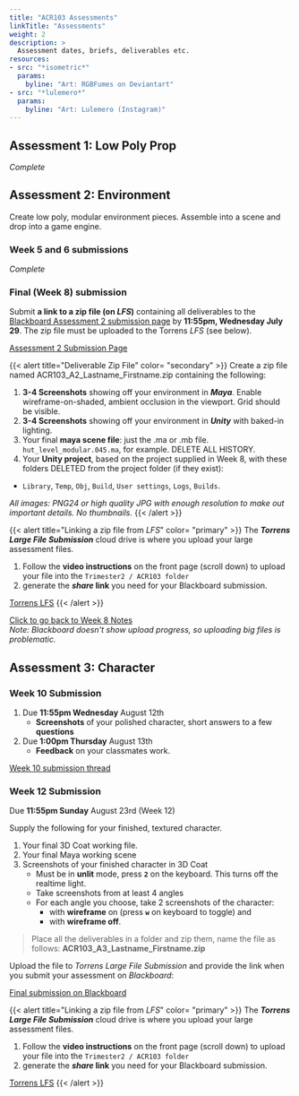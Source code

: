 ```yaml
---
title: "ACR103 Assessments"
linkTitle: "Assessments"
weight: 2
description: >
  Assessment dates, briefs, deliverables etc.
resources:
- src: "*isometric*"
  params:
    byline: "Art: RGBFumes on Deviantart"
- src: "*lulemero*"
  params:
    byline: "Art: Lulemero (Instagram)"
---
```


## Assessment 1: Low Poly Prop

_Complete_

<!--  > READ THE DELIVERABLES CAREFULLY: Every trimester students lose easy marks by skimming the deliverable details. Use the right settings, note the number of images and types of files to submit!

Your task is to model a high quality, low-polygon-count model from one of the concepts provided below:

{{< imgproc assess_1_concepts_a Resize "300x" Link "assess_1_concepts_a.png" >}}
Click for high resolution verison.
{{< /imgproc >}}


### Due Dates:
**Week 2 Deliverables** 
* Blockout and answers due in duscission forums by **6pm Wednesday Jun 17**
* Classmate comments due **midday Thursday Jun 18**.

**Week 4 Deliverables**  

Final images and Maya project **11:55pm Sunday Jun 28, end of Week 4.**

### Week 2 submission details

You need to have **blocked out your model** in sufficient detail to communicate the concept well through the silhouette:no fine detail yet, but it should communicate the object type, its proportions, and whether it's dynamic or very rigid, hand or machine made, realistic or cartoony, focussed on charm or accuracy.

1. Capture **3-4 images** of your blocked out model. 
    * Screenshot them from the Maya viewport. They can be JPG or PNG
    * Choose a few angles/views that show the qualities of the model well. A 3/4 shot looking down on the model (like in the concepts) is always a good idea.
    * Enable _wireframe on shaded_ and _ambient occlusion_ in the viewport.
    * Don't submit tiny images, zoom in so your model takes up a lot of screenspace.  

2. **By Wednesday 6pm, reply to** [this post on the discussion forums](https://laureate-au.blackboard.com/webapps/discussionboard/do/message?action=list_messages&course_id=_91934_1&nav=discussion_board_entry&tab_id=&conf_id=_157930_1&forum_id=_851211_1&message_id=_2089254_1). 
    * Insert your **screenshots** into the post (not as attachments, as embedded images so we can see them)
    * Paste in a screenshot of **pureref** showing any 3D style reference you looked up.
    * In your reply, **answer these questions**. _Think about your answers carefully: half-efforts or copied answers will hurt your marks._  
      1. Describe the elements of style that you saw in the model, and sought to capture in 3D (100 words).  
      2. What were your main challenges in and blocking your chosen prop? What characteristics did you think you captured, and was there anything you weren't satisfied with? (100 words)  

3. **By Thursday 12pm (midday) comment on your classmates work:**
    * Add a **comment** on posts by **2 of your classmates**, answering:
      1. How effective do you think the student translating the concept into a 3d base mesh? (50 words)
      2. What improvements could the student make to enhance the blocked prop that was created, before moving on to detailing? (50 words)

### Week 4 submission details

#### Deliver:
1. Create a folder for your final deliverables. Call it `Firstname_Lastname_A1Final_ACR103`
2. Copy into the folder:
    * Your **final maya scene file**. In your scenes folder, find your latest `.ma` or `.mb` file.
    * The **renders and screenshots** described below
3. Zip up the folder and submit the `Firstname_Lastname_A1Final_ACR103.zip` file to the [assessment 1 page on blackboard](https://laureate-au.blackboard.com/webapps/blackboard/content/listContentEditable.jsp?content_id=_8920015_1&course_id=_91934_1)
  
**Renders:**  
Images rendered in Arnold and saved/screenshot with plenty of resolution (1280+)

**1 Hero shot** (or more). Camera angle and lighting that shows your model at its best.
**2 3/4 isometric** shots. From different 45 degree vantage points.

**Viewport shots:**
**3 orthographic shots**. Top, side and front orthographic views in Maya
  - Polygon count displayed
  - Smooth shading, wireframe on shaded, ambient occlusion on.
  - Don't shoot all three at once: hit space to enlarge each view before screenshotting.

{{< imgproc isometric_angle_rgbfumes Resize "300x">}}
Isometric projection.
{{< /imgproc >}}

Deliver PNG24 files or jpgs of at least 85% (8.5/10) compression quality.

<a class="btn btn-lg btn-primary mr-3 mb-4" href="../week4/">Back To Week 4 Notes<i class="fas fa-arrow-alt-circle-right ml-2"></i>
</a> -->

## Assessment 2: Environment

Create low poly, modular environment pieces. Assemble into a scene and drop into a game engine.

### Week 5 and 6 submissions

_Complete_

<!--  ### Week 5 submission details

Deliverable 1:

1. The chosen concept image you'll base your level off - [choose from this pinterest board](https://www.pinterest.com.au/dmacdraws/acr103/a2-environments/) (except the cgart/DOFUS room)
2. A sketch of the pieces you plan to use (digital or traditional)
3. A sketch of the pieces used in at least one area of your level, better with 2. Consider units, how things join, adding variety.

> Your images should be at least 1000 pixels wide, and exported as 24bit PNGS or JGPS at 85% plus quality (photoshop file->export->export as). 

Reply to [my thread in the subject forums](https://laureate-au.blackboard.com/webapps/discussionboard/do/forum?action=list_threads&course_id=_91934_1&nav=discussion_board_entry&conf_id=_157930_1&forum_id=_851214_1), and add your images to the post. Use the insert image button, not insert attachment.

<a class="btn btn-lg btn-primary mr-3 mb-4" href="https://laureate-au.blackboard.com/webapps/discussionboard/do/forum?action=list_threads&course_id=_91934_1&nav=discussion_board_entry&conf_id=_157930_1&forum_id=_851214_1">Week 5 Submission Thread<i class="fas fa-arrow-alt-circle-right ml-2"></i></a>  

[Click here to return to the WEEK 5 NOTES.](../week5/#due-this-week) -->

<!-- ### Week 6 submission details

1. Revised sketch of the pieces, incorporating the feedback for your pieces/modules.
2.
Maya file of your blocked out pieces with proper pivot points
-->

### Final (Week 8) submission

Submit **a link to a zip file (on _LFS_)** containing all deliverables to the [Blackboard Assessment 2 submission page](https://laureate-au.blackboard.com/webapps/blackboard/content/listContentEditable.jsp?content_id=_8920016_1&course_id=_91934_1) by **11:55pm, Wednesday July 29**. The zip file must be uploaded to the Torrens _LFS_ (see below).

<a class="btn btn-lg btn-primary mr-3 mb-4" href="https://laureate-au.blackboard.com/webapps/blackboard/content/listContentEditable.jsp?content_id=_8920016_1&course_id=_91934_1" target="_blank">Assessment 2 Submission Page<i class="fas fa-arrow-alt-circle-right ml-2"></i></a>


{{< alert title="Deliverable Zip File" color= "secondary" >}}
Create a zip file named ACR103_A2_Lastname_Firstname.zip containing the following:  
  
1. **3-4 Screenshots** showing off your environment in _**Maya**_. Enable wireframe-on-shaded, ambient occlusion in the viewport. Grid should be visible. 
2. **3-4 Screenshots** showing off your environment in _**Unity**_ with baked-in lighting.
2. Your final **maya scene file**: just the .ma or .mb file. `hut_level_modular.045.ma`, for example. DELETE ALL HISTORY.   
3. Your **Unity project**, based on the project supplied in Week 8, with these folders DELETED from the project folder (if they exist):  
  - `Library`, `Temp`, `Obj`, `Build`, `User settings`, `Logs`, `Builds`.

_All images: PNG24 or high quality JPG with enough resolution to make out important details. No thumbnails._
{{< /alert >}}


{{< alert title="Linking a zip file from _LFS_" color= "primary" >}}
The **_Torrens Large File Submission_** cloud drive is where you upload your large assessment files. 

1. Follow the **video instructions** on the front page (scroll down) to upload your file into the `Trimester2 / ACR103 folder`  
2. generate the **_share_ link** you need for your Blackboard submission.  
  
<a class="btn btn-lg btn-primary mr-3 mb-4" href="https://lfs.torrens.edu.au" target="_blank">Torrens LFS<i class="fas fa-arrow-alt-circle-right ml-2"></i></a>
{{< /alert >}}


[Click to go back to Week 8 Notes](../week8/#a2-submission)  
_Note: Blackboard doesn't show upload progress, so uploading big files is problematic._


## Assessment 3: Character

### Week 10 Submission
1. Due **11:55pm Wednesday** August 12th
   - **Screenshots** of your polished character, short answers to a few **questions**  
2. Due **1:00pm Thursday** August 13th
   - **Feedback** on your classmates work.  

<a class="btn btn-lg btn-primary mr-3 mb-4" href="https://laureate-au.blackboard.com/webapps/discussionboard/do/message?action=list_messages&course_id=_91934_1&nav=discussion_board_entry&conf_id=_157930_1&forum_id=_851219_1&message_id=_2089266_1" target="_blank">Week 10 submission thread<i class="fas fa-arrow-alt-circle-right ml-2"></i></a>


### Week 12 Submission

Due **11:55pm Sunday** August 23rd (Week 12)

Supply the following for your finished, textured character.
1. Your final 3D Coat working file.
3. Your final Maya working scene
3. Screenshots of your finished character in 3D Coat
   - Must be in **unlit** mode, press **`2`** on the keyboard. This turns off the realtime light.
   - Take screenshots from at least 4 angles
   - For each angle you choose, take 2 screenshots of the character: 
     - with **wireframe** on (press **`w`** on keyboard to toggle) and 
     - with **wireframe off**.

> Place all the deliverables in a folder and zip them, name the file as follows:
> **ACR103_A3_Lastname_Firstname.zip**

Upload the file to _Torrens Large File Submission_ and provide the link when you submit your assessment on _Blackboard_:  

<a class="btn btn-lg btn-primary mr-3 mb-4" href="https://laureate-au.blackboard.com/webapps/blackboard/content/listContentEditable.jsp?content_id=_8920017_1&course_id=_91934_1" target="_blank">Final submission on Blackboard<i class="fas fa-arrow-alt-circle-right ml-2"></i></a>


{{< alert title="Linking a zip file from _LFS_" color= "primary" >}}
The **_Torrens Large File Submission_** cloud drive is where you upload your large assessment files. 

1. Follow the **video instructions** on the front page (scroll down) to upload your file into the `Trimester2 / ACR103 folder`  
2. generate the **_share_ link** you need for your Blackboard submission.  
  
<a class="btn btn-lg btn-primary mr-3 mb-4" href="https://lfs.torrens.edu.au" target="_blank">Torrens LFS<i class="fas fa-arrow-alt-circle-right ml-2"></i></a>
{{< /alert >}}
